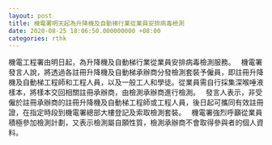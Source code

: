 ```yaml
---
layout: post
title: 機電署明天起為升降機及自動梯行業從業員安排病毒檢測
date: 2020-08-25 18:06:50.000000000 +08:00
categories: rthk
---
```


機電工程署由明日起，為升降機及自動梯行業從業員安排病毒檢測服務。
 
機電署發言人說，將透過各註冊升降機及自動梯承辦商分發檢測套裝予僱員，即註冊升降機及自動梯工程師和工程人員，以及一般工人和學徒。從業員需自行採集深喉唾液樣本，將樣本交回相關註冊承辦商，由檢測承辦商進行檢測。
 
發言人表示，非受僱於註冊承辦商的註冊升降機及自動梯工程師或工程人員，後日起可攜同有效註冊證，在指定時段到機電署總部大樓登記及索取檢測套裝。
 
機電署強烈呼籲從業員積極參加檢測計劃，又表示檢測屬自願性質，檢測承辦商不會取得參與者的個人資料。
